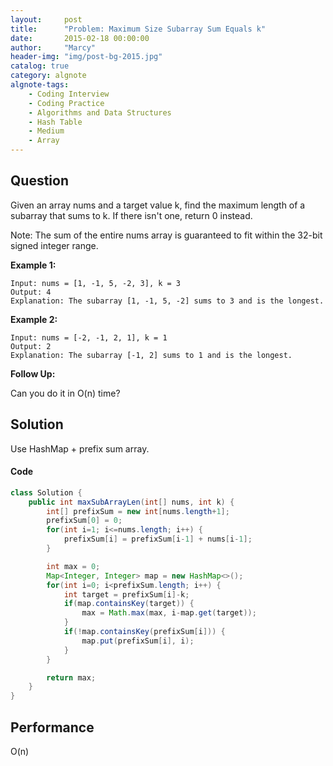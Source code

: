```yaml
---
layout:     post
title:      "Problem: Maximum Size Subarray Sum Equals k"
date:       2015-02-18 00:00:00
author:     "Marcy"
header-img: "img/post-bg-2015.jpg"
catalog: true
category: algnote
algnote-tags:
    - Coding Interview
    - Coding Practice
    - Algorithms and Data Structures
    - Hash Table
    - Medium
    - Array
---
```


## Question

Given an array nums and a target value k, find the maximum length of a subarray that sums to k. If there isn't one, return 0 instead.

Note:
The sum of the entire nums array is guaranteed to fit within the 32-bit signed integer range.

**Example 1:**

```
Input: nums = [1, -1, 5, -2, 3], k = 3
Output: 4
Explanation: The subarray [1, -1, 5, -2] sums to 3 and is the longest.
```

**Example 2:**

```
Input: nums = [-2, -1, 2, 1], k = 1
Output: 2
Explanation: The subarray [-1, 2] sums to 1 and is the longest.
```

**Follow Up:**

Can you do it in O(n) time?

## Solution
Use HashMap + prefix sum array.

#### Code
```java
class Solution {
    public int maxSubArrayLen(int[] nums, int k) {
        int[] prefixSum = new int[nums.length+1];
        prefixSum[0] = 0;
        for(int i=1; i<=nums.length; i++) {
            prefixSum[i] = prefixSum[i-1] + nums[i-1];
        }

        int max = 0;
        Map<Integer, Integer> map = new HashMap<>();
        for(int i=0; i<prefixSum.length; i++) {
            int target = prefixSum[i]-k;
            if(map.containsKey(target)) {
                max = Math.max(max, i-map.get(target));
            }
            if(!map.containsKey(prefixSum[i])) {
                map.put(prefixSum[i], i);
            }
        }

        return max;
    }
}
```

## Performance
O(n)
